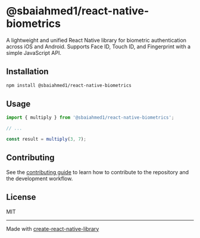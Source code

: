 # @sbaiahmed1/react-native-biometrics

A lightweight and unified React Native library for biometric authentication across iOS and Android. Supports Face ID, Touch ID, and Fingerprint with a simple JavaScript API.

## Installation

```sh
npm install @sbaiahmed1/react-native-biometrics
```

## Usage


```js
import { multiply } from '@sbaiahmed1/react-native-biometrics';

// ...

const result = multiply(3, 7);
```


## Contributing

See the [contributing guide](CONTRIBUTING.md) to learn how to contribute to the repository and the development workflow.

## License

MIT

---

Made with [create-react-native-library](https://github.com/callstack/react-native-builder-bob)
